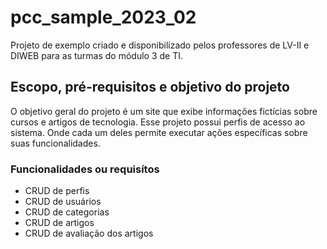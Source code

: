 # pcc_sample_2023_02

Projeto de exemplo criado e disponibilizado pelos professores de LV-II e DIWEB para as turmas do módulo 3 de TI.

## Escopo, pré-requisitos e objetivo do projeto

O objetivo geral do projeto é um site que exibe informações fictícias sobre cursos e artigos de tecnologia.
Esse projeto possui perfis de acesso ao sistema. Onde cada um deles permite executar ações específicas sobre suas funcionalidades.

### Funcionalidades ou requisítos

- CRUD de perfis
- CRUD de usuários
- CRUD de categorias
- CRUD de artigos
- CRUD de avaliação dos artigos
